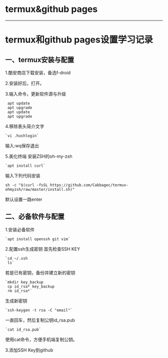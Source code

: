 # termux&github pages

--------
# termux和github pages设置学习记录

## 一、termux安装与配置

1.酷安商店下载安装，备选f-droid

2.安装好后，打开。

3.输入命令，更新软件源与升级

	 apt update
	 apt upgrade
	 apt update
	 apt upgrade

4.移除表头简介文字

	`vi .hushlogin`

输入:wq保存退出

5.美化终端
安装ZSH的oh-my-zsh

	`apt install curl`

输入下列代码安装

`sh -c "$(curl -fsSL https://github.com/Cabbagec/termux-ohmyzsh/raw/master/install.sh)"`

默认设置一路enter

## 二、必备软件与配置

1.安装必备软件

	`apt install openssh git vim`

2.配置ssh生成密钥
首先检查SSH KEY

	`cd ~/.ssh
	 ls`

若是已有密钥，备份并建立新的密钥

	`mkdir key_backup
	 cp id_rsa* key_backup
	 rm id_rsa*`
生成新密钥

	`ssh-keygen -t rsa -C "email"`

一直回车，然后复制公钥id\_rsa.pub

	`cat id_rsa.pub`

使用cat命令，方便手机端复制公钥。

3.添加SSH Key到github


